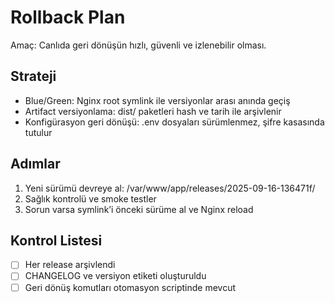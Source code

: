 # Rollback Plan

Amaç: Canlıda geri dönüşün hızlı, güvenli ve izlenebilir olması.

## Strateji

- Blue/Green: Nginx root symlink ile versiyonlar arası anında geçiş
- Artifact versiyonlama: dist/ paketleri hash ve tarih ile arşivlenir
- Konfigürasyon geri dönüşü: .env dosyaları sürümlenmez, şifre kasasında tutulur

## Adımlar

1) Yeni sürümü devreye al: /var/www/app/releases/2025-09-16-136471f/
2) Sağlık kontrolü ve smoke testler
3) Sorun varsa symlink’i önceki sürüme al ve Nginx reload

## Kontrol Listesi

- [ ] Her release arşivlendi
- [ ] CHANGELOG ve versiyon etiketi oluşturuldu
- [ ] Geri dönüş komutları otomasyon scriptinde mevcut
